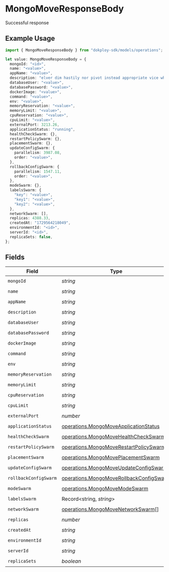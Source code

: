 # MongoMoveResponseBody

Successful response

## Example Usage

```typescript
import { MongoMoveResponseBody } from "dokploy-sdk/models/operations";

let value: MongoMoveResponseBody = {
  mongoId: "<id>",
  name: "<value>",
  appName: "<value>",
  description: "elver dim hastily nor pivot instead appropriate vice wherever",
  databaseUser: "<value>",
  databasePassword: "<value>",
  dockerImage: "<value>",
  command: "<value>",
  env: "<value>",
  memoryReservation: "<value>",
  memoryLimit: "<value>",
  cpuReservation: "<value>",
  cpuLimit: "<value>",
  externalPort: 3213.26,
  applicationStatus: "running",
  healthCheckSwarm: {},
  restartPolicySwarm: {},
  placementSwarm: {},
  updateConfigSwarm: {
    parallelism: 3987.08,
    order: "<value>",
  },
  rollbackConfigSwarm: {
    parallelism: 1547.11,
    order: "<value>",
  },
  modeSwarm: {},
  labelsSwarm: {
    "key": "<value>",
    "key1": "<value>",
    "key2": "<value>",
  },
  networkSwarm: [],
  replicas: 4388.33,
  createdAt: "1729564218049",
  environmentId: "<id>",
  serverId: "<id>",
  replicaSets: false,
};
```

## Fields

| Field                                                                                              | Type                                                                                               | Required                                                                                           | Description                                                                                        |
| -------------------------------------------------------------------------------------------------- | -------------------------------------------------------------------------------------------------- | -------------------------------------------------------------------------------------------------- | -------------------------------------------------------------------------------------------------- |
| `mongoId`                                                                                          | *string*                                                                                           | :heavy_check_mark:                                                                                 | N/A                                                                                                |
| `name`                                                                                             | *string*                                                                                           | :heavy_check_mark:                                                                                 | N/A                                                                                                |
| `appName`                                                                                          | *string*                                                                                           | :heavy_check_mark:                                                                                 | N/A                                                                                                |
| `description`                                                                                      | *string*                                                                                           | :heavy_check_mark:                                                                                 | N/A                                                                                                |
| `databaseUser`                                                                                     | *string*                                                                                           | :heavy_check_mark:                                                                                 | N/A                                                                                                |
| `databasePassword`                                                                                 | *string*                                                                                           | :heavy_check_mark:                                                                                 | N/A                                                                                                |
| `dockerImage`                                                                                      | *string*                                                                                           | :heavy_check_mark:                                                                                 | N/A                                                                                                |
| `command`                                                                                          | *string*                                                                                           | :heavy_check_mark:                                                                                 | N/A                                                                                                |
| `env`                                                                                              | *string*                                                                                           | :heavy_check_mark:                                                                                 | N/A                                                                                                |
| `memoryReservation`                                                                                | *string*                                                                                           | :heavy_check_mark:                                                                                 | N/A                                                                                                |
| `memoryLimit`                                                                                      | *string*                                                                                           | :heavy_check_mark:                                                                                 | N/A                                                                                                |
| `cpuReservation`                                                                                   | *string*                                                                                           | :heavy_check_mark:                                                                                 | N/A                                                                                                |
| `cpuLimit`                                                                                         | *string*                                                                                           | :heavy_check_mark:                                                                                 | N/A                                                                                                |
| `externalPort`                                                                                     | *number*                                                                                           | :heavy_check_mark:                                                                                 | N/A                                                                                                |
| `applicationStatus`                                                                                | [operations.MongoMoveApplicationStatus](../../models/operations/mongomoveapplicationstatus.md)     | :heavy_check_mark:                                                                                 | N/A                                                                                                |
| `healthCheckSwarm`                                                                                 | [operations.MongoMoveHealthCheckSwarm](../../models/operations/mongomovehealthcheckswarm.md)       | :heavy_check_mark:                                                                                 | N/A                                                                                                |
| `restartPolicySwarm`                                                                               | [operations.MongoMoveRestartPolicySwarm](../../models/operations/mongomoverestartpolicyswarm.md)   | :heavy_check_mark:                                                                                 | N/A                                                                                                |
| `placementSwarm`                                                                                   | [operations.MongoMovePlacementSwarm](../../models/operations/mongomoveplacementswarm.md)           | :heavy_check_mark:                                                                                 | N/A                                                                                                |
| `updateConfigSwarm`                                                                                | [operations.MongoMoveUpdateConfigSwarm](../../models/operations/mongomoveupdateconfigswarm.md)     | :heavy_check_mark:                                                                                 | N/A                                                                                                |
| `rollbackConfigSwarm`                                                                              | [operations.MongoMoveRollbackConfigSwarm](../../models/operations/mongomoverollbackconfigswarm.md) | :heavy_check_mark:                                                                                 | N/A                                                                                                |
| `modeSwarm`                                                                                        | [operations.MongoMoveModeSwarm](../../models/operations/mongomovemodeswarm.md)                     | :heavy_check_mark:                                                                                 | N/A                                                                                                |
| `labelsSwarm`                                                                                      | Record<string, *string*>                                                                           | :heavy_check_mark:                                                                                 | N/A                                                                                                |
| `networkSwarm`                                                                                     | [operations.MongoMoveNetworkSwarm](../../models/operations/mongomovenetworkswarm.md)[]             | :heavy_check_mark:                                                                                 | N/A                                                                                                |
| `replicas`                                                                                         | *number*                                                                                           | :heavy_check_mark:                                                                                 | N/A                                                                                                |
| `createdAt`                                                                                        | *string*                                                                                           | :heavy_check_mark:                                                                                 | N/A                                                                                                |
| `environmentId`                                                                                    | *string*                                                                                           | :heavy_check_mark:                                                                                 | N/A                                                                                                |
| `serverId`                                                                                         | *string*                                                                                           | :heavy_check_mark:                                                                                 | N/A                                                                                                |
| `replicaSets`                                                                                      | *boolean*                                                                                          | :heavy_check_mark:                                                                                 | N/A                                                                                                |